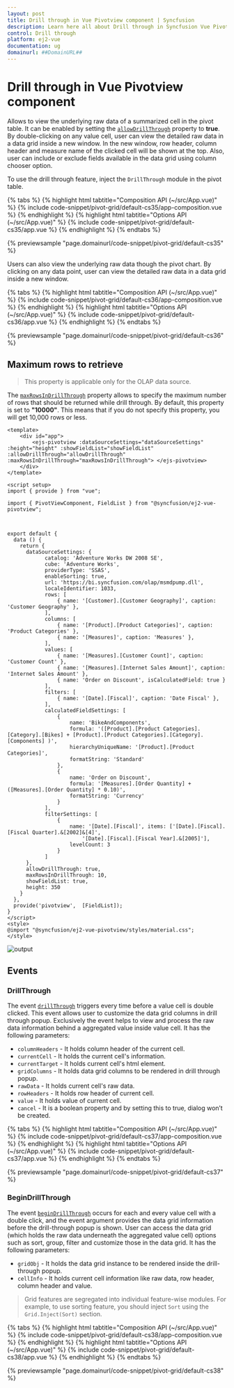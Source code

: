 ```yaml
---
layout: post
title: Drill through in Vue Pivotview component | Syncfusion
description: Learn here all about Drill through in Syncfusion Vue Pivotview component of Syncfusion Essential JS 2 and more.
control: Drill through 
platform: ej2-vue
documentation: ug
domainurl: ##DomainURL##
---
```


# Drill through in Vue Pivotview component

Allows to view the underlying raw data of a summarized cell in the pivot table. It can be enabled by setting the [`allowDrillThrough`](https://ej2.syncfusion.com/vue/documentation/api/pivotview/#allowdrillthrough) property to **true**. By double-clicking on any value cell, user can view the detailed raw data in a data grid inside a new window. In the new window, row header, column header and measure name of the clicked cell will be shown at the top. Also, user can include or exclude fields available in the data grid using column chooser option.

To use the drill through feature, inject the `DrillThrough` module in the pivot table.

{% tabs %}
{% highlight html tabtitle="Composition API (~/src/App.vue)" %}
{% include code-snippet/pivot-grid/default-cs35/app-composition.vue %}
{% endhighlight %}
{% highlight html tabtitle="Options API (~/src/App.vue)" %}
{% include code-snippet/pivot-grid/default-cs35/app.vue %}
{% endhighlight %}
{% endtabs %}
        
{% previewsample "page.domainurl/code-snippet/pivot-grid/default-cs35" %}

Users can also view the underlying raw data though the pivot chart. By clicking on any data point, user can view the detailed raw data in a data grid inside a new window.

{% tabs %}
{% highlight html tabtitle="Composition API (~/src/App.vue)" %}
{% include code-snippet/pivot-grid/default-cs36/app-composition.vue %}
{% endhighlight %}
{% highlight html tabtitle="Options API (~/src/App.vue)" %}
{% include code-snippet/pivot-grid/default-cs36/app.vue %}
{% endhighlight %}
{% endtabs %}
        
{% previewsample "page.domainurl/code-snippet/pivot-grid/default-cs36" %}

## Maximum rows to retrieve

> This property is applicable only for the OLAP data source.

The [`maxRowsInDrillThrough`](https://ej2.syncfusion.com/vue/documentation/api/pivotview/#maxrowsindrillthrough) property allows to specify the maximum number of rows that should be returned while drill through. By default, this property is set to **"10000"**. This means that if you do not specify this property, you will get 10,000 rows or less.

```
<template>
    <div id="app">
        <ejs-pivotview :dataSourceSettings="dataSourceSettings" :height="height" :showFieldList="showFieldList" :allowDrillThrough="allowDrillThrough" :maxRowsInDrillThrough="maxRowsInDrillThrough"> </ejs-pivotview>
    </div>
</template>

<script setup>
import { provide } from "vue";

import { PivotViewComponent, FieldList } from "@syncfusion/ej2-vue-pivotview";



export default {
  data () {
    return {
      dataSourceSettings: {
            catalog: 'Adventure Works DW 2008 SE',
            cube: 'Adventure Works',
            providerType: 'SSAS',
            enableSorting: true,
            url: 'https://bi.syncfusion.com/olap/msmdpump.dll',
            localeIdentifier: 1033,
            rows: [
                { name: '[Customer].[Customer Geography]', caption: 'Customer Geography' },
            ],
            columns: [
                { name: '[Product].[Product Categories]', caption: 'Product Categories' },
                { name: '[Measures]', caption: 'Measures' },
            ],
            values: [
                { name: '[Measures].[Customer Count]', caption: 'Customer Count' },
                { name: '[Measures].[Internet Sales Amount]', caption: 'Internet Sales Amount' },
                { name: 'Order on Discount', isCalculatedField: true }
            ],
            filters: [
                { name: '[Date].[Fiscal]', caption: 'Date Fiscal' },
            ],
            calculatedFieldSettings: [
                {
                    name: 'BikeAndComponents',
                    formula: '([Product].[Product Categories].[Category].[Bikes] + [Product].[Product Categories].[Category].[Components] )',
                    hierarchyUniqueName: '[Product].[Product Categories]',
                    formatString: 'Standard'
                },
                {
                    name: 'Order on Discount',
                    formula: '[Measures].[Order Quantity] + ([Measures].[Order Quantity] * 0.10)',
                    formatString: 'Currency'
                }
            ],
            filterSettings: [
                {
                    name: '[Date].[Fiscal]', items: ['[Date].[Fiscal].[Fiscal Quarter].&[2002]&[4]',
                        '[Date].[Fiscal].[Fiscal Year].&[2005]'],
                    levelCount: 3
                }
            ]
      },
      allowDrillThrough: true,
      maxRowsInDrillThrough: 10,
      showFieldList: true,
      height: 350
    }
  },
  provide('pivotview',  [FieldList]);
}
</script>
<style>
@import "@syncfusion/ej2-vue-pivotview/styles/material.css";
</style>
```

![output](images/maxrows.png)

## Events

### DrillThrough

The event [`drillThrough`](https://ej2.syncfusion.com/vue/documentation/api/pivotview/#drillthrough) triggers every time before a value cell is double clicked. This event allows user to customize the data grid columns in drill through popup. Exclusively the event helps to view and process the raw data information behind a aggregated value inside value cell. It has the following parameters:

* `columnHeaders` - It holds column header of the current cell.
* `currentCell` - It holds the current cell's information.
* `currentTarget` - It holds current cell's html element.
* `gridColumns` - It holds data grid columns to be rendered in drill through popup.
* `rawData` - It holds current cell's raw data.
* `rowHeaders` - It holds row header of current cell.
* `value` - It holds value of current cell.
* `cancel` - It is a boolean property and by setting this to true, dialog won’t be created.

{% tabs %}
{% highlight html tabtitle="Composition API (~/src/App.vue)" %}
{% include code-snippet/pivot-grid/default-cs37/app-composition.vue %}
{% endhighlight %}
{% highlight html tabtitle="Options API (~/src/App.vue)" %}
{% include code-snippet/pivot-grid/default-cs37/app.vue %}
{% endhighlight %}
{% endtabs %}
        
{% previewsample "page.domainurl/code-snippet/pivot-grid/default-cs37" %}

### BeginDrillThrough

The event [`beginDrillThrough`](https://ej2.syncfusion.com/vue/documentation/api/pivotview/#begindrillthrough) occurs for each and every value cell with a double click, and the event argument provides the data grid information before the drill-through popup is shown. User can access the data grid (which holds the raw data underneath the aggregated value cell) options such as sort, group, filter and customize those in the data grid. It has the following parameters:

* `gridObj` - It holds the data grid instance to be rendered inside the drill-through popup.
* `cellInfo` - It holds current cell information like raw data, row header, column header and value.

> Grid features are segregated into individual feature-wise modules. For example, to use sorting feature, you should inject `Sort` using the `Grid.Inject(Sort)` section.

{% tabs %}
{% highlight html tabtitle="Composition API (~/src/App.vue)" %}
{% include code-snippet/pivot-grid/default-cs38/app-composition.vue %}
{% endhighlight %}
{% highlight html tabtitle="Options API (~/src/App.vue)" %}
{% include code-snippet/pivot-grid/default-cs38/app.vue %}
{% endhighlight %}
{% endtabs %}
        
{% previewsample "page.domainurl/code-snippet/pivot-grid/default-cs38" %}